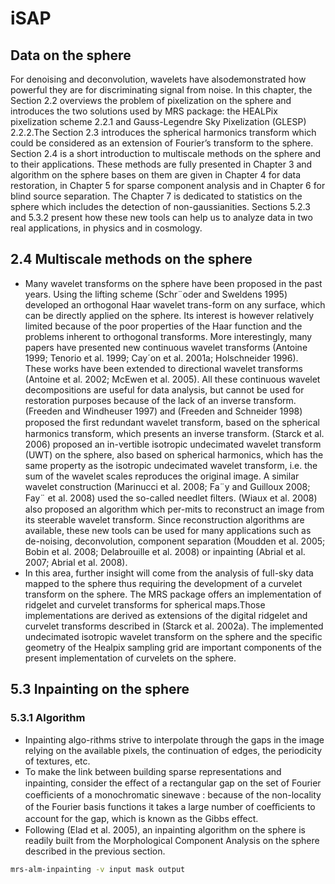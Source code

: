 # iSAP

## Data on the sphere

For denoising and deconvolution, wavelets have alsodemonstrated how powerful they are for discriminating signal from noise. In this chapter, the Section 2.2 overviews the problem of pixelization on the sphere and introduces the two solutions used by MRS package: the HEALPix pixelization scheme 2.2.1 and Gauss-Legendre Sky Pixelization (GLESP) 2.2.2.The Section 2.3 introduces the spherical harmonics transform which could be considered as an extension of Fourier’s transform to the sphere. Section 2.4 is a short introduction to multiscale methods on the sphere and to their applications. These methods are fully presented in Chapter 3 and algorithm on the sphere bases on them are given in Chapter 4 for data restoration, in Chapter 5 for sparse component analysis and in Chapter 6 for blind source separation. The Chapter 7 is dedicated to statistics on the sphere which includes the detection of non-gaussianities. Sections 5.2.3 and 5.3.2 present how these new tools can help us to analyze data in two real applications, in physics and in cosmology.

## 2.4 Multiscale methods on the sphere

* Many wavelet transforms on the sphere have been proposed in the past years. Using the lifting scheme (Schr¨oder and Sweldens 1995) developed an orthogonal Haar wavelet trans-form on any surface, which can be directly applied on the sphere. Its interest is however relatively limited because of the poor properties of the Haar function and the problems inherent to orthogonal transforms. More interestingly, many papers have presented new continuous wavelet transforms (Antoine 1999; Tenorio et al. 1999; Cay´on et al. 2001a; Holschneider 1996). These works have been extended to directional wavelet transforms (Antoine et al. 2002; McEwen et al. 2005). All these continuous wavelet decompositions are useful for data analysis, but cannot be used for restoration purposes because of the lack of an inverse transform. (Freeden and Windheuser 1997) and (Freeden and Schneider 1998) proposed the ﬁrst redundant wavelet transform, based on the spherical harmonics transform, which presents an inverse transform. (Starck et al. 2006) proposed an in-vertible isotropic undecimated wavelet transform (UWT) on the sphere, also based on spherical harmonics, which has the same property as the isotropic undecimated wavelet transform, i.e. the sum of the wavelet scales reproduces the original image. A similar wavelet construction (Marinucci et al. 2008; Fa¨y and Guilloux 2008; Fay¨ et al. 2008) used the so-called needlet ﬁlters. (Wiaux et al. 2008) also proposed an algorithm which per-mits to reconstruct an image from its steerable wavelet transform. Since reconstruction algorithms are available, these new tools can be used for many applications such as de-noising, deconvolution, component separation (Moudden et al. 2005; Bobin et al. 2008; Delabrouille et al. 2008) or inpainting (Abrial et al. 2007; Abrial et al. 2008).
* In this area, further insight will come from the analysis of full-sky data mapped to the sphere thus requiring the development of a curvelet transform on the sphere. The MRS package offers an implementation of ridgelet and curvelet transforms for spherical maps.Those implementations are derived as extensions of the digital ridgelet and curvelet transforms described in (Starck et al. 2002a). The implemented undecimated isotropic wavelet transform on the sphere and the specific geometry of the Healpix sampling grid are important components of the present implementation of curvelets on the sphere.

## 5.3 Inpainting on the sphere

### 5.3.1 Algorithm

* Inpainting algo-rithms strive to interpolate through the gaps in the image relying on the available pixels, the continuation of edges, the periodicity of textures, etc.
* To make the link between building sparse representations and inpainting, consider the eﬀect of a rectangular gap on the set of Fourier coeﬃcients of a monochromatic sinewave : because of the non-locality of the Fourier basis functions it takes a large number of coeﬃcients to account for the gap, which is known as the Gibbs eﬀect.
* Following (Elad et al. 2005), an inpainting algorithm on the sphere is readily built from the Morphological Component Analysis on the sphere described in the previous section.

```bash
mrs-alm-inpainting -v input mask output
```